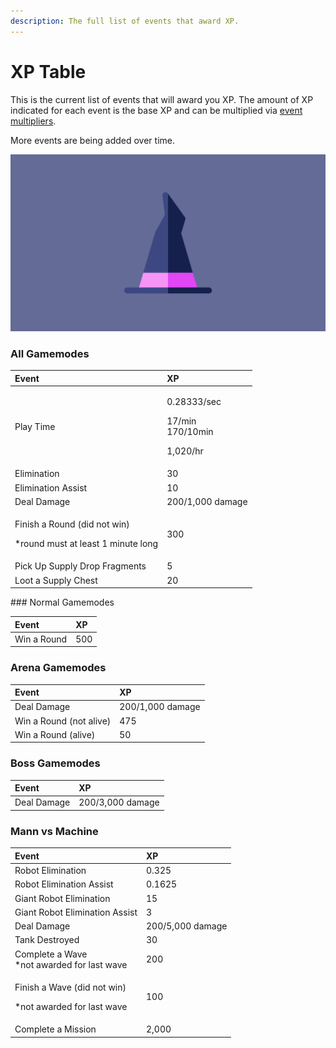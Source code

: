 ```yaml
---
description: The full list of events that award XP.
---
```


# XP Table

This is the current list of events that will award you XP. The amount of XP indicated for each event is the base XP and can be multiplied via [event multipliers](./).

More events are being added over time.

![](../../.gitbook/assets/wizard.png)

### All Gamemodes

<table>
  <thead>
    <tr>
      <th style="text-align:left">Event</th>
      <th style="text-align:left">XP</th>
    </tr>
  </thead>
  <tbody>
    <tr>
      <td style="text-align:left">Play Time</td>
      <td style="text-align:left">
        <p>0.28333/sec</p>
        <p>17/min
          <br />170/10min</p>
        <p>1,020/hr</p>
      </td>
    </tr>
    <tr>
      <td style="text-align:left">Elimination</td>
      <td style="text-align:left">30</td>
    </tr>
    <tr>
      <td style="text-align:left">Elimination Assist</td>
      <td style="text-align:left">10</td>
    </tr>
    <tr>
      <td style="text-align:left">Deal Damage</td>
      <td style="text-align:left">200/1,000 damage</td>
    </tr>
    <tr>
      <td style="text-align:left">
        <p>Finish a Round (did not win)</p>
        <p>*round must at least 1 minute long</p>
      </td>
      <td style="text-align:left">300</td>
    </tr>
    <tr>
      <td style="text-align:left">Pick Up Supply Drop Fragments</td>
      <td style="text-align:left">5</td>
    </tr>
    <tr>
      <td style="text-align:left">Loot a Supply Chest</td>
      <td style="text-align:left">20</td>
    </tr>
  </tbody>
</table>### Normal Gamemodes

| Event | XP |
| :--- | :--- |
| Win a Round | 500 |

### Arena Gamemodes

| Event | XP |
| :--- | :--- |
| Deal Damage | 200/1,000 damage |
| Win a Round \(not alive\) | 475 |
| Win a Round \(alive\) | 50 |

### Boss Gamemodes

| Event | XP |
| :--- | :--- |
| Deal Damage | 200/3,000 damage |

### Mann vs Machine

<table>
  <thead>
    <tr>
      <th style="text-align:left">Event</th>
      <th style="text-align:left">XP</th>
    </tr>
  </thead>
  <tbody>
    <tr>
      <td style="text-align:left">Robot Elimination</td>
      <td style="text-align:left">0.325</td>
    </tr>
    <tr>
      <td style="text-align:left">Robot Elimination Assist</td>
      <td style="text-align:left">0.1625</td>
    </tr>
    <tr>
      <td style="text-align:left">Giant Robot Elimination</td>
      <td style="text-align:left">15</td>
    </tr>
    <tr>
      <td style="text-align:left">Giant Robot Elimination Assist</td>
      <td style="text-align:left">3</td>
    </tr>
    <tr>
      <td style="text-align:left">Deal Damage</td>
      <td style="text-align:left">200/5,000 damage</td>
    </tr>
    <tr>
      <td style="text-align:left">Tank Destroyed</td>
      <td style="text-align:left">30</td>
    </tr>
    <tr>
      <td style="text-align:left">Complete a Wave
        <br />*not awarded for last wave</td>
      <td style="text-align:left">200</td>
    </tr>
    <tr>
      <td style="text-align:left">
        <p>Finish a Wave (did not win)</p>
        <p>*not awarded for last wave</p>
      </td>
      <td style="text-align:left">100</td>
    </tr>
    <tr>
      <td style="text-align:left">Complete a Mission</td>
      <td style="text-align:left">2,000</td>
    </tr>
  </tbody>
</table>